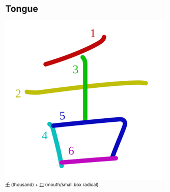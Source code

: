 # Tongue
![舌](../kanji-colorize/820c.svg)
 [千](千.md) (thousand) + [口](口.md) (mouth/small box radical) 